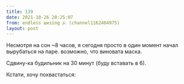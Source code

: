 ```yaml
---
title: 139
date: 2021-10-26 20:25:07
from: endless шизing ⍼ (channel1162404975)
layout: post
---
```


Несмотря на сон ~8 часов, я сегодня просто в один момент начал вырубаться на паре. возможно, что виновата маска.

Сдвину-ка будильник на 30 минут (буду вставать в 6).

Кстати, хочу похвастаться:
